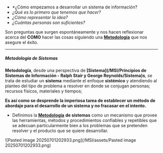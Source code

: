- *¿Cómo empezamos a desarrollar un sistema de información? 
- *¿Qué es lo primero que tenemos que hacer?* 
- *¿Cómo representar la idea?* 
- *¿Cuántas personas son suficientes?* 

Son preguntas que surgen espontáneamente y nos hacen reflexionar acerca del **COMO** hacer las cosas siguiendo una **[Metodología](/MSI/Metodología)** que nos asegure el éxito.
****
##### **Metodología de Sistemas**
**Metodología**, desde una perspectiva de **[Sistema](/MSI/Principios de Sistemas de Información - Ralph Stair y George Reynolds/Sistema)s**, se trata de estudiar un **sistema** mediante el enfoque **sistémico** y atendiendo al planteo del tipo de problema a resolver en donde se conjugan personas; recursos físicos, materiales y tiempos; 

**Es así como se desprende la imperiosa tarea de establecer un método de abordaje para el desarrollo de un sistema y no fracasar en el intento.**
- Definimos la **[Metodología](/MSI/Metodología)** **de sistemas** como un mecanismo que provee las herramientas, métodos y procedimientos confiables y repetibles que se adecuan particularmente bien a los problemas que se pretenden resolver y el producto que se quiere desarrollar.

![Pasted image 20250701202933.png](/MSI/assets/Pasted image 20250701202933.png)